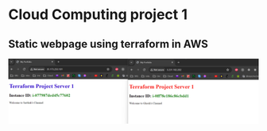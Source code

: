 # Cloud Computing project 1

## Static webpage using terraform in AWS

![My Image](StaticWeb_EC2Terraform.png)
